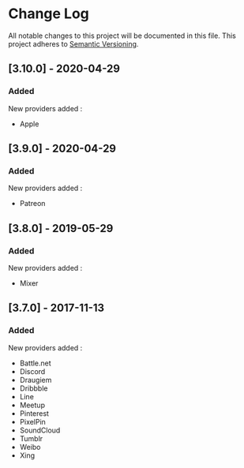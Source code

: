 # Change Log

All notable changes to this project will be documented in this file. This project adheres to [Semantic Versioning](http://semver.org/).

## [3.10.0] - 2020-04-29
### Added
New providers added :
- Apple

## [3.9.0] - 2020-04-29
### Added
New providers added :
- Patreon

## [3.8.0] - 2019-05-29
### Added
New providers added :
- Mixer

## [3.7.0] - 2017-11-13
### Added
New providers added :
- Battle.net
- Discord
- Draugiem
- Dribbble
- Line
- Meetup
- Pinterest
- PixelPin
- SoundCloud
- Tumblr
- Weibo
- Xing